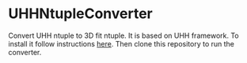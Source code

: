 # UHHNtupleConverter

Convert UHH ntuple to 3D fit ntuple. It is based on UHH framework. To install it follow instructions [here](https://github.com/UHH2/UHH2/wiki/Installing,-Compiling,-Ntuples-(RunII-2016,17,-18-datasets-in-CMSSW_10_2_X-v1)). Then clone this repository to run the converter.
